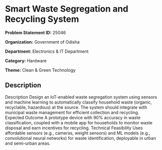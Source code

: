 # Smart Waste Segregation and Recycling System

**Problem Statement ID:** 25046

**Organization:** Government of Odisha

**Department:** Electronics & IT Department

**Category:** Hardware

**Theme:** Clean & Green Technology

## Description

Description Design an IoT-enabled waste segregation system using sensors and machine learning to automatically classify household waste (organic, recyclable, hazardous) at the source. The system should integrate with municipal waste management for efficient collection and recycling. Expected Outcome A prototype device with 90% accuracy in waste classification, coupled with a mobile app for households to monitor waste disposal and earn incentives for recycling. Technical Feasibility Uses affordable sensors (e.g., cameras, weight sensors) and ML models (e.g., convolutional neural networks) for waste identification, deployable in urban and semi-urban areas.

